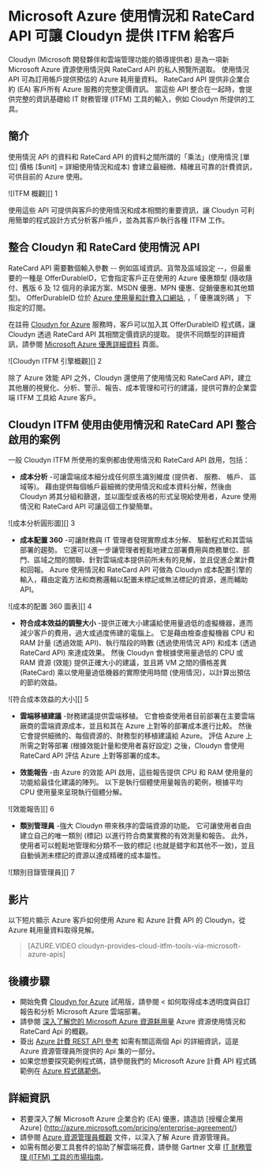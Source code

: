 <properties
   pageTitle="Microsoft Azure 使用量和 RateCard API 可讓 Cloudyn 提供 ITFM 給客戶 | Microsoft Azure"
   description="提供 Microsoft Azure 計費合作夥伴 Cloudyn 將 Azure 計費 API 整合至其產品的經驗所得來的獨特觀點。  這特別適用於有興趣使用/嘗試將 Cloudyn 用於 Azure 服務的客戶。"
   services="billing"
   documentationCenter=""
   authors="BryanLa"
   manager="mbaldwin"
   editor=""/>

<tags
   ms.service="billing"
   ms.devlang="na"
   ms.topic="article"
   ms.tgt_pltfrm="na"
   ms.workload="billing"
   ms.date="11/02/2015"
   ms.author="mobandyo;bryanla"/>

# Microsoft Azure 使用情況和 RateCard API 可讓 Cloudyn 提供 ITFM 給客戶 

Cloudyn (Microsoft 開發夥伴和雲端管理功能的領導提供者) 是為一項新 Microsoft Azure 資源使用情況與 RateCard API 的私人預覽所選取。  使用情況 API 可為訂用帳戶提供預估的 Azure 耗用量資料。 RateCard API 提供非企業合約 (EA) 客戶所有 Azure 服務的完整定價資訊。 當這些 API 整合在一起時，會提供完整的資訊基礎給 IT 財務管理 (ITFM) 工具的輸入，例如 Cloudyn 所提供的工具。

## 簡介 

使用情況 API 的資料和 RateCard API 的資料之間所謂的「乘法」(使用情況 [單位] 價格 [$unit] = 詳細使用情況和成本) 會建立最細微、精確且可靠的計費資訊，可供目前的 Azure 使用。

![ITFM 概觀][] 1

使用這些 API 可提供與客戶的使用情況和成本相關的重要資訊，讓 Cloudyn 可利用簡單的程式設計方式分析客戶帳戶，並為其客戶執行各種 ITFM 工作。 

## 整合 Cloudyn 和 RateCard 使用情況 API
RateCard API 需要數個輸入參數 -- 例如區域資訊、貨幣及區域設定 --，但最重要的一種是 OfferDurableID，它會指定客戶正在使用的 Azure 優惠類型 (隨收隨付、舊版 6 及 12 個月的承諾方案、MSDN 優惠、MPN 優惠、促銷優惠和其他類型)。 OfferDurableID 位於 [Azure 使用量和計費入口網站](https://account.windowsazure.com/Subscriptions), ，「 優惠識別碼 」 下指定的訂閱。 

在註冊 [Cloudyn for Azure](https://www.cloudyn.com/microsoft-azure/) 服務時，客戶可以加入其 OfferDurableID 程式碼，讓 Cloudyn 透過 RateCard API 其相關定價資訊的提取。  提供不同類型的詳細資訊，請參閱 [Microsoft Azure 優惠詳細資料](http://azure.microsoft.com/en-gb/support/legal/offer-details/) 頁面。

![Cloudyn ITFM 引擎概觀][] 2

除了 Azure 效能 API 之外，Cloudyn 還使用了使用情況和 RateCard API，建立其他層的視覺化、分析、警示、報告、成本管理和可行的建議，提供可靠的企業雲端 ITFM 工具給 Azure 客戶。

## Cloudyn ITFM 使用由使用情況和 RateCard API 整合啟用的案例 
一般 Cloudyn ITFM 所使用的案例都由使用情況和 RateCard API 啟用，包括：

+ **成本分析** -可讓雲端成本細分成任何原生識別維度 (提供者、 服務、 帳戶、 區域等)。 藉由提供每個帳戶最細微的使用情況和成本資料分解，然後由 Cloudyn 將其分組和篩選，並以圖型或表格的形式呈現給使用者，Azure 使用情況和 RateCard API 可讓這個工作變簡單。

![成本分析圓形圖][] 3

+ **成本配置 360** -可讓財務與 IT 管理者發現實際成本分解、 驅動程式和其雲端部署的趨勢。 它還可以進一步讓管理者輕鬆地建立部署費用與商務單位、部門、區域之間的關聯、針對雲端成本提供前所未有的見解，並且促進企業計費和回報。 Azure 使用情況和 RateCard API 可做為 Cloudyn 成本配置引擎的輸入，藉由定義方法和商務邏輯以配置未標記或無法標記的資源，進而輔助 API。

![成本的配置 360 圖表][] 4

+ **符合成本效益的調整大小** -提供正確大小建議給使用量過低的虛擬機器，進而減少客戶的費用，過大或過度佈建的電腦上。 它是藉由檢查虛擬機器 CPU 和 RAM 計量 (透過效能 API)、執行階段的時數 (透過使用情況 API) 和成本 (透過 RateCard API) 來達成效果。 然後 Cloudyn 會根據使用量過低的 CPU 或 RAM 資源 (效能) 提供正確大小的建議，並且將 VM 之間的價格差異 (RateCard) 乘以使用量過低機器的實際使用時間 (使用情況)，以計算出預估的節約效益。 

![符合成本效益的大小][] 5

+ **雲端移植建議** -財務建議提供雲端移植。 它會檢查使用者目前部署在主要雲端廠商的雲端資源成本，並且和其在 Azure 上對等的部署成本進行比較。 然後它會提供細微的、每個資源的、財務型的移植建議給 Azure。 評估 Azure 上所需之對等部署 (根據效能計量和使用者喜好設定) 之後，Cloudyn 會使用 RateCard API 評估 Azure 上對等部署的成本。

+ **效能報告** -由 Azure 的效能 API 啟用，這些報告提供 CPU 和 RAM 使用量的功能給最佳化建議的陣列。 以下是執行個體使用量報告的範例，根據平均 CPU 使用量來呈現執行個體分解。

![效能報告][] 6

+ **類別管理員** -強大 Cloudyn 帶來秩序的雲端資源的功能。 它可讓使用者自由建立自己的唯一類別 (標記) 以進行符合商業實務的有效測量和報告。 此外，使用者可以輕鬆地管理和分類不一致的標記 (也就是錯字和其他不一致)，並且自動偵測未標記的資源以達成精確的成本屬性。

![類別目錄管理員][] 7

## 影片 

以下短片顯示 Azure 客戶如何使用 Azure 和 Azure 計費 API 的 Cloudyn，從 Azure 耗用量資料取得見解。
 
> [AZURE.VIDEO cloudyn-provides-cloud-itfm-tools-via-microsoft-azure-apis]


## 後續步驟

+ 開始免費 [Cloudyn for Azure](https://www.cloudyn.com/microsoft-azure/) 試用版，請參閱 < 如何取得成本透明度與自訂報告和分析 Microsoft Azure 雲端部署。
+ 請參閱 [深入了解您的 Microsoft Azure 資源耗用量](billing-usage-rate-card-overview.md) Azure 資源使用情況和 RateCard Api 的概觀。 
+ 簽出 [Azure 計費 REST API 參考](https://msdn.microsoft.com/library/azure/1ea5b323-54bb-423d-916f-190de96c6a3c) 如需有關這兩個 Api 的詳細資訊，這是 Azure 資源管理員所提供的 Api 集的一部分。
+ 如果您想要探究範例程式碼，請參閱我們的 Microsoft Azure 計費 API 程式碼範例在 [Azure 程式碼範例](https://azure.microsoft.com/documentation/samples/?term=billing)。

## 詳細資訊
+ 若要深入了解 Microsoft Azure 企業合約 (EA) 優惠，請造訪 [授權企業用 Azure] (http://azure.microsoft.com/pricing/enterprise-agreement/)
+ 請參閱 [Azure 資源管理員概觀](resource-group-overview.md) 文件，以深入了解 Azure 資源管理員。
+ 如需有關必要工具套件的協助了解雲端花費，請參閱 Gartner 文章 [IT 財務管理 (ITFM) 工具的市場指南](http://www.gartner.com/technology/reprints.do?id=1-212F7AL&ct=140909&st=sb)。

<!--Image references-->
[1]: ./media/billing-usage-rate-card-partner-solution-cloudyn/Cloudyn-ITFM-Overview.png
[2]: ./media/billing-usage-rate-card-partner-solution-cloudyn/Cloudyn-ITFM-Engine-Overview.png
[3]: ./media/billing-usage-rate-card-partner-solution-cloudyn/Cloudyn-Cost-Analysis-Pie-Chart.png
[4]: ./media/billing-usage-rate-card-partner-solution-cloudyn/Cloudyn-Cost-Allocation-360-Chart.png
[5]: ./media/billing-usage-rate-card-partner-solution-cloudyn/Cloudyn-Cost-Effective-Sizing.png
[6]: ./media/billing-usage-rate-card-partner-solution-cloudyn/Cloudyn-Performance-Reports.png
[7]: ./media/billing-usage-rate-card-partner-solution-cloudyn/Cloudyn-Category-Manager.png
